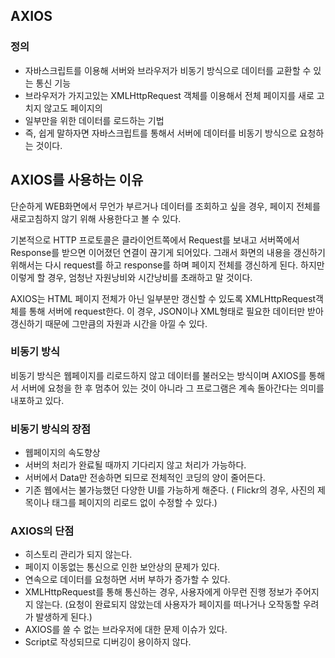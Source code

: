 ## AXIOS 

### 정의
 - 자바스크립트를 이용해 서버와 브라우저가 비동기 방식으로 데이터를 교환할 수 있는 통신 기능
 - 브라우저가 가지고있는 XMLHttpRequest 객체를 이용해서 전체 페이지를 새로 고치지 않고도 페이지의 
 - 일부만을 위한 데이터를 로드하는 기법
 - 즉, 쉽게 말하자면 자바스크립트를 통해서 서버에 데이터를 비동기 방식으로 요청하는 것이다.


## AXIOS를 사용하는 이유
단순하게 WEB화면에서 무언가 부르거나 데이터를 조회하고 싶을 경우, 
페이지 전체를 새로고침하지 않기 위해 사용한다고 볼 수 있다.

기본적으로 HTTP 프로토콜은 클라이언트쪽에서 Request를 보내고 
서버쪽에서 Response를 받으면 이어졌던 연결이 끊기게 되어있다. 
그래서 화면의 내용을 갱신하기 위해서는 다시 request를 하고 response를 하며 
페이지 전체를 갱신하게 된다. 
하지만 이렇게 할 경우, 엄청난 자원낭비와 시간낭비를 초래하고 말 것이다.

AXIOS는 HTML 페이지 전체가 아닌 일부분만 갱신할 수 있도록 XMLHttpRequest객체를 통해 서버에 request한다. 
이 경우, JSON이나 XML형태로 필요한 데이터만 받아 갱신하기 때문에 그만큼의 자원과 시간을 아낄 수 있다.


### 비동기 방식
비동기 방식은 웹페이지를 리로드하지 않고 데이터를 불러오는 방식이며 AXIOS를 통해서 서버에 
요청을 한 후 멈추어 있는 것이 아니라 그 프로그램은 계속 돌아간다는 의미를 내포하고 있다.

### 비동기 방식의 장점
- 웹페이지의 속도향상
- 서버의 처리가 완료될 때까지 기다리지 않고 처리가 가능하다.
- 서버에서 Data만 전송하면 되므로 전체적인 코딩의 양이 줄어든다.
- 기존 웹에서는 불가능했던 다양한 UI를 가능하게 해준다. ( Flickr의 경우, 사진의 제목이나 태그를 페이지의 리로드 없이 수정할 수 있다.)

### AXIOS의 단점
- 히스토리 관리가 되지 않는다.
- 페이지 이동없는 통신으로 인한 보안상의 문제가 있다.
- 연속으로 데이터를 요청하면 서버 부하가 증가할 수 있다.
- XMLHttpRequest를 통해 통신하는 경우, 사용자에게 아무런 진행 정보가 주어지지 않는다. 
  (요청이 완료되지 않았는데 사용자가 페이지를 떠나거나 오작동할 우려가 발생하게 된다.)
- AXIOS를 쓸 수 없는 브라우저에 대한 문제 이슈가 있다.
- Script로 작성되므로 디버깅이 용이하지 않다.
